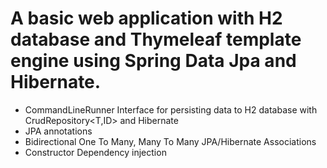 # A basic web application with H2 database and Thymeleaf template engine using Spring Data Jpa and Hibernate.
- CommandLineRunner Interface for persisting data to H2 database with CrudRepository<T,ID> and Hibernate
- JPA annotations
- Bidirectional One To Many, Many To Many JPA/Hibernate Associations
- Constructor Dependency injection
